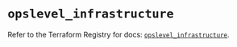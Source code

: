 # `opslevel_infrastructure`

Refer to the Terraform Registry for docs: [`opslevel_infrastructure`](https://registry.terraform.io/providers/opslevel/opslevel/1.6.3/docs/resources/infrastructure).
